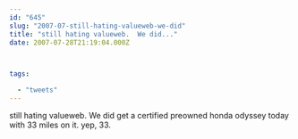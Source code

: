 ```yaml
---
id: "645"
slug: "2007-07-still-hating-valueweb-we-did"
title: "still hating valueweb.  We did..."
date: 2007-07-28T21:19:04.000Z



tags:

  - "tweets"
---
```

<div class="sqs-html-content">
  <p>still hating valueweb.  We did get a certified preowned honda odyssey today with 33 miles on it.  yep, 33.</p>
</div>
